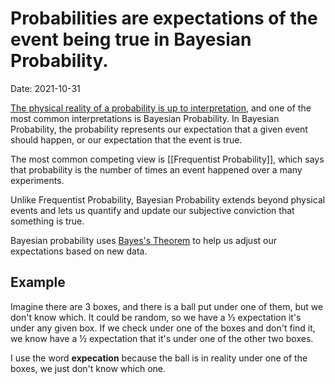 # Probabilities are expectations of the event being true in Bayesian Probability.

Date: 2021-10-31 

[The physical reality of a probability is up to interpretation](Probability%20Interpretation.md), and one of the most common interpretations is Bayesian Probability. In Bayesian Probability, the probability represents our expectation that a given event should happen, or our expectation that the event is true. 

The most common competing view is [[Frequentist Probability]], which says that probability is the number of times an event happened over a many experiments.

Unlike Frequentist Probability, Bayesian Probability extends beyond physical events and lets us quantify and update our subjective conviction that something is true.

Bayesian probability uses [Bayes's Theorem](Bayes%20Theorem.md) to help us adjust our expectations based on new data. 

## Example
Imagine there are 3 boxes, and there is a ball put under one of them, but we don't know which. It could be random, so we have a  ⅓ expectation it's under any given box. If we check under one of the boxes and don't find it, we know have a ½ expectation that it's under one of the other two boxes.

I use the word **expecation** because the ball is in reality under one of the boxes, we just don't know which one.